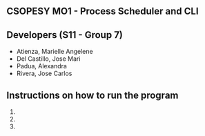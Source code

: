 ## CSOPESY MO1 - Process Scheduler and CLI

## Developers (S11 - Group 7)
* Atienza, Marielle Angelene<br>
* Del Castillo, Jose Mari<br>
* Padua, Alexandra<br>
* Rivera, Jose Carlos<br>

## Instructions on how to run the program
1. <placeholder>
2. <placeholder>
3. <placeholder>
